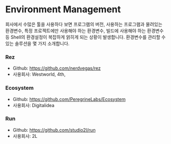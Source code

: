 # Environment Management
회사에서 수많은 툴을 사용하다 보면 프로그램의 버전, 사용하는 프로그램과 물려있는 환경변수, 특정 프로젝트에만 사용해야 하는 환경변수, 빌드에 사용해야 하는 환경변수 등 Shell의 환경설정이 복잡하게 얽히게 되는 상황이 발생합니다. 환경변수를 관리할 수 있는 솔루션을 몇 가지 소개합니다.

### Rez
- Github: https://github.com/nerdvegas/rez
- 사용회사: Westworld, 4th,

### Ecosystem
- Github: https://github.com/PeregrineLabs/Ecosystem
- 사용회사: Digitalidea

### Run
- Github: https://github.com/studio2l/run
- 사용회사: 2L